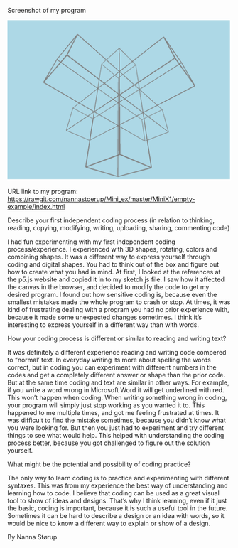 
Screenshot of my program 

![ScreenShot](https://github.com/nannastoerup/MiniX/blob/master/MiniX1/Model%20only.png) 

URL link to my program: 
https://rawgit.com/nannastoerup/Mini_ex/master/MiniX1/empty-example/index.html

Describe your first independent coding process (in relation to thinking, reading, copying, modifying, writing, uploading, sharing, commenting code)

I had fun experimenting with my first independent coding process/experience. I experienced with 3D shapes, rotating, colors and combining shapes. It was a different way to express yourself through coding and digital shapes. You had to think out of the box and figure out how to create what you had in mind. At first, I looked at the references at the p5.js website and copied it in to my sketch.js file. I saw how it affected the canvas in the browser, and decided to modify the code to get my desired program. I found out how sensitive coding is, because even the smallest mistakes made the whole program to crash or stop.  At times, it was kind of frustrating dealing with a program you had no prior experience with, because it made some unexpected changes sometimes. I think it’s interesting to express yourself in a different way than with words. 

How your coding process is different or similar to reading and writing text? 

It was definitely a different experience reading and writing code compered to “normal’ text. In everyday writing its more about spelling the words correct, but in coding you can experiment with different numbers in the codes and get a completely different answer or shape than the prior code. But at the same time coding and text are similar in other ways. For example, if you write a word wrong in Microsoft Word it will get underlined with red. This won’t happen when coding. When writing something wrong in coding, your program will simply just stop working as you wanted it to. This happened to me multiple times, and got me feeling frustrated at times. It was difficult to find the mistake sometimes, because you didn’t know what you were looking for. But then you just had to experiment and try different things to see what would help. This helped with understanding the coding process better, because you got challenged to figure out the solution yourself. 

What might be the potential and possibility of coding practice?

The only way to learn coding is to practice and experimenting with different syntaxes. This was from my experience the best way of understanding and learning how to code. I believe that coding can be used as a great visual tool to show of ideas and designs. That’s why I think learning, even if it just the basic, coding is important, because it is such a useful tool in the future. Sometimes it can be hard to describe a design or an idea with words, so it would be nice to know a different way to explain or show of a design. 


By Nanna Størup
